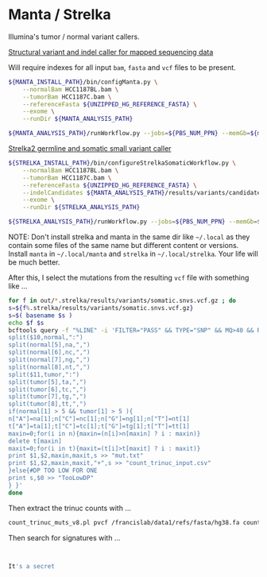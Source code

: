 
#	Manta / Strelka


Illumina's tumor / normal variant callers.

[Structural variant and indel caller for mapped sequencing data](https://github.com/Illumina/manta)

Will require indexes for all input `bam`, `fasta` and `vcf` files to be present.

```BASH
${MANTA_INSTALL_PATH}/bin/configManta.py \
	--normalBam HCC1187BL.bam \
	--tumorBam HCC1187C.bam \
	--referenceFasta ${UNZIPPED_HG_REFERENCE_FASTA} \
	--exome \
	--runDir ${MANTA_ANALYSIS_PATH}

${MANTA_ANALYSIS_PATH}/runWorkflow.py --jobs=${PBS_NUM_PPN} --memGb=${memGb} --mode=local
```

[Strelka2 germline and somatic small variant caller](https://github.com/Illumina/strelka)

```BASH
${STRELKA_INSTALL_PATH}/bin/configureStrelkaSomaticWorkflow.py \
	--normalBam HCC1187BL.bam \
	--tumorBam HCC1187C.bam \
	--referenceFasta ${UNZIPPED_HG_REFERENCE_FASTA} \
	--indelCandidates ${MANTA_ANALYSIS_PATH}/results/variants/candidateSmallIndels.vcf.gz \
	--exome \
	--runDir ${STRELKA_ANALYSIS_PATH}

${STRELKA_ANALYSIS_PATH}/runWorkflow.py --jobs=${PBS_NUM_PPN} --memGb=${memGb} --mode=local
```

NOTE: Don't install strelka and manta in the same dir like `~/.local` as they contain some files of the same name but different content or versions. Install `manta` in `~/.local/manta` and `strelka` in `~/.local/strelka`. Your life will be much better.





After this, I select the mutations from the resulting `vcf` file with something like ...

```BASH
for f in out/*.strelka/results/variants/somatic.snvs.vcf.gz ; do
s=${f%.strelka/results/variants/somatic.snvs.vcf.gz}
s=$( basename $s )
echo $f $s
bcftools query -f "%LINE" -i 'FILTER="PASS" && TYPE="SNP" && MQ>40 && ReadPosRankSum>-8' ${f} | awk -v s=$s 'BEGIN{FS=OFS="\t"}{
split($10,normal,":")
split(normal[5],na,",")
split(normal[6],nc,",")
split(normal[7],ng,",")
split(normal[8],nt,",")
split($11,tumor,":")
split(tumor[5],ta,",")
split(tumor[6],tc,",")
split(tumor[7],tg,",")
split(tumor[8],tt,",")
if(normal[1] > 5 && tumor[1] > 5 ){
n["A"]=na[1];n["C"]=nc[1];n["G"]=ng[1];n["T"]=nt[1]
t["A"]=ta[1];t["C"]=tc[1];t["G"]=tg[1];t["T"]=tt[1]
maxin=0;for(i in n){maxin=(n[i]>n[maxin] ? i : maxin)}
delete t[maxin]
maxit=0;for(i in t){maxit=(t[i]>t[maxit] ? i : maxit)}
print $1,$2,maxin,maxit,s >> "mut.txt"
print $1,$2,maxin,maxit,"+",s >> "count_trinuc_input.csv"
}else{#DP TOO LOW FOR ONE
print s,$0 >> "TooLowDP"
} }'
done
```

Then extract the trinuc counts with ...

```BASH
count_trinuc_muts_v8.pl pvcf /francislab/data1/refs/fasta/hg38.fa count_trinuc_input.csv > mut_all_sort.txt
```


Then search for signatures with ...


```BASH


It's a secret


```




